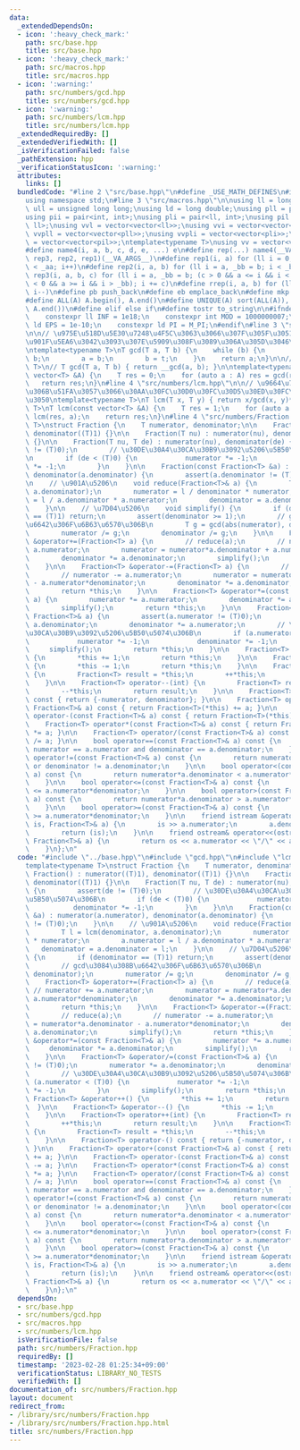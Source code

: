 ```yaml
---
data:
  _extendedDependsOn:
  - icon: ':heavy_check_mark:'
    path: src/base.hpp
    title: src/base.hpp
  - icon: ':heavy_check_mark:'
    path: src/macros.hpp
    title: src/macros.hpp
  - icon: ':warning:'
    path: src/numbers/gcd.hpp
    title: src/numbers/gcd.hpp
  - icon: ':warning:'
    path: src/numbers/lcm.hpp
    title: src/numbers/lcm.hpp
  _extendedRequiredBy: []
  _extendedVerifiedWith: []
  _isVerificationFailed: false
  _pathExtension: hpp
  _verificationStatusIcon: ':warning:'
  attributes:
    links: []
  bundledCode: "#line 2 \"src/base.hpp\"\n#define _USE_MATH_DEFINES\n#include <bits/stdc++.h>\n\
    using namespace std;\n#line 3 \"src/macros.hpp\"\n\nusing ll = long long;\nusing\
    \ ull = unsigned long long;\nusing ld = long double;\nusing pll = pair<ll, ll>;\n\
    using pii = pair<int, int>;\nusing pli = pair<ll, int>;\nusing pil = pair<int,\
    \ ll>;\nusing vvl = vector<vector<ll>>;\nusing vvi = vector<vector<int>>;\nusing\
    \ vvpll = vector<vector<pll>>;\nusing vvpli = vector<vector<pli>>;\nusing vvpil\
    \ = vector<vector<pil>>;\ntemplate<typename T>\nusing vv = vector<vector<T>>;\n\
    #define name4(i, a, b, c, d, e, ...) e\n#define rep(...) name4(__VA_ARGS__, rep4,\
    \ rep3, rep2, rep1)(__VA_ARGS__)\n#define rep1(i, a) for (ll i = 0, _aa = a; i\
    \ < _aa; i++)\n#define rep2(i, a, b) for (ll i = a, _bb = b; i < _bb; i++)\n#define\
    \ rep3(i, a, b, c) for (ll i = a, _bb = b; (c > 0 && a <= i && i < _bb) or (c\
    \ < 0 && a >= i && i > _bb); i += c)\n#define rrep(i, a, b) for (ll i=(a); i>(b);\
    \ i--)\n#define pb push_back\n#define eb emplace_back\n#define mkp make_pair\n\
    #define ALL(A) A.begin(), A.end()\n#define UNIQUE(A) sort(ALL(A)), A.erase(unique(ALL(A)),\
    \ A.end())\n#define elif else if\n#define tostr to_string\n\n#ifndef CONSTANTS\n\
    \    constexpr ll INF = 1e18;\n    constexpr int MOD = 1000000007;\n    constexpr\
    \ ld EPS = 1e-10;\n    constexpr ld PI = M_PI;\n#endif\n#line 3 \"src/numbers/gcd.hpp\"\
    \n\n// \u975E\u518D\u5E30\u7248\u4F5C\u3063\u3066\u307F\u305F\u3051\u3069\u3001\
    \u901F\u5EA6\u3042\u3093\u307E\u5909\u308F\u3089\u306A\u305D\u3046\u2026\u3002\
    \ntemplate<typename T>\nT gcd(T a, T b) {\n    while (b) {\n        T t = a %\
    \ b;\n        a = b;\n        b = t;\n    }\n    return a;\n}\n\n// template<typename\
    \ T>\n// T gcd(T a, T b) { return __gcd(a, b); }\n\ntemplate<typename T>\nT gcd(const\
    \ vector<T> &A) {\n    T res = 0;\n    for (auto a : A) res = gcd(res, a);\n \
    \   return res;\n}\n#line 4 \"src/numbers/lcm.hpp\"\n\n// \u9664\u7B97\u3092\u524D\
    \u306B\u51FA\u3057\u3066\u30AA\u30FC\u30D0\u30FC\u30D5\u30ED\u30FC\u3092\u9632\
    \u3050\ntemplate<typename T>\nT lcm(T x, T y) { return x/gcd(x, y)*y; }\n\ntemplate<typename\
    \ T>\nT lcm(const vector<T> &A) {\n    T res = 1;\n    for (auto a : A) res =\
    \ lcm(res, a);\n    return res;\n}\n#line 4 \"src/numbers/Fraction.hpp\"\n\ntemplate<typename\
    \ T>\nstruct Fraction {\n    T numerator, denominator;\n\n    Fraction() : numerator((T)1),\
    \ denominator((T)1) {}\n\n    Fraction(T nu) : numerator(nu), denominator((T)1)\
    \ {}\n\n    Fraction(T nu, T de) : numerator(nu), denominator(de) {\n        assert(de\
    \ != (T)0);\n        // \u30DE\u30A4\u30CA\u30B9\u3092\u5206\u5B50\u5074\u306B\
    \n        if (de < (T)0) {\n            numerator *= -1;\n            denominator\
    \ *= -1;\n        }\n    }\n\n    Fraction(const Fraction<T> &a) : numerator(a.numerator),\
    \ denominator(a.denominator) {\n        assert(a.denominator != (T)0);\n    }\n\
    \n    // \u901A\u5206\n    void reduce(Fraction<T>& a) {\n        T l = lcm(denominator,\
    \ a.denominator);\n        numerator = l / denominator * numerator;\n        a.numerator\
    \ = l / a.denominator * a.numerator;\n        denominator = a.denominator = l;\n\
    \    }\n\n    // \u7D04\u5206\n    void simplify() {\n        if (denominator\
    \ == (T)1) return;\n        assert(denominator >= 1);\n        // gcd\u3084\u308B\
    \u6642\u306F\u6B63\u6570\u306B\n        T g = gcd(abs(numerator), denominator);\n\
    \        numerator /= g;\n        denominator /= g;\n    }\n\n    Fraction<T>\
    \ &operator+=(Fraction<T> a) {\n        // reduce(a);\n        // numerator +=\
    \ a.numerator;\n        numerator = numerator*a.denominator + a.numerator*denominator;\n\
    \        denominator *= a.denominator;\n        simplify();\n        return *this;\n\
    \    }\n\n    Fraction<T> &operator-=(Fraction<T> a) {\n        // reduce(a);\n\
    \        // numerator -= a.numerator;\n        numerator = numerator*a.denominator\
    \ - a.numerator*denominator;\n        denominator *= a.denominator;\n        simplify();\n\
    \        return *this;\n    }\n\n    Fraction<T> &operator*=(const Fraction<T>&\
    \ a) {\n        numerator *= a.numerator;\n        denominator *= a.denominator;\n\
    \        simplify();\n        return *this;\n    }\n\n    Fraction<T> &operator/=(const\
    \ Fraction<T>& a) {\n        assert(a.numerator != (T)0);\n        numerator *=\
    \ a.denominator;\n        denominator *= a.numerator;\n        // \u30DE\u30A4\
    \u30CA\u30B9\u3092\u5206\u5B50\u5074\u306B\n        if (a.numerator < (T)0) {\n\
    \            numerator *= -1;\n            denominator *= -1;\n        }\n   \
    \     simplify();\n        return *this;\n    }\n\n    Fraction<T> &operator++()\
    \ {\n        *this += 1;\n        return *this;\n    }\n\n    Fraction<T> &operator--()\
    \ {\n        *this -= 1;\n        return *this;\n    }\n\n    Fraction<T> operator++(int)\
    \ {\n        Fraction<T> result = *this;\n        ++*this;\n        return result;\n\
    \    }\n\n    Fraction<T> operator--(int) {\n        Fraction<T> result = *this;\n\
    \        --*this;\n        return result;\n    }\n\n    Fraction<T> operator-()\
    \ const { return {-numerator, denominator}; }\n\n    Fraction<T> operator+(const\
    \ Fraction<T>& a) const { return Fraction<T>(*this) += a; }\n\n    Fraction<T>\
    \ operator-(const Fraction<T>& a) const { return Fraction<T>(*this) -= a; }\n\n\
    \    Fraction<T> operator*(const Fraction<T>& a) const { return Fraction<T>(*this)\
    \ *= a; }\n\n    Fraction<T> operator/(const Fraction<T>& a) const { return Fraction<T>(*this)\
    \ /= a; }\n\n    bool operator==(const Fraction<T>& a) const {\n        return\
    \ numerator == a.numerator and denominator == a.denominator;\n    }\n\n    bool\
    \ operator!=(const Fraction<T>& a) const {\n        return numerator != a.numerator\
    \ or denominator != a.denominator;\n    }\n\n    bool operator<(const Fraction<T>&\
    \ a) const {\n        return numerator*a.denominator < a.numerator*denominator;\n\
    \    }\n\n    bool operator<=(const Fraction<T>& a) const {\n        return numerator*a.denominator\
    \ <= a.numerator*denominator;\n    }\n\n    bool operator>(const Fraction<T>&\
    \ a) const {\n        return numerator*a.denominator > a.numerator*denominator;\n\
    \    }\n\n    bool operator>=(const Fraction<T>& a) const {\n        return numerator*a.denominator\
    \ >= a.numerator*denominator;\n    }\n\n    friend istream &operator>>(istream&\
    \ is, Fraction<T>& a) {\n        is >> a.numerator;\n        a.denominator = 1;\n\
    \        return (is);\n    }\n\n    friend ostream& operator<<(ostream& os, const\
    \ Fraction<T>& a) {\n        return os << a.numerator << \"/\" << a.denominator;\n\
    \    }\n};\n"
  code: "#include \"../base.hpp\"\n#include \"gcd.hpp\"\n#include \"lcm.hpp\"\n\n\
    template<typename T>\nstruct Fraction {\n    T numerator, denominator;\n\n   \
    \ Fraction() : numerator((T)1), denominator((T)1) {}\n\n    Fraction(T nu) : numerator(nu),\
    \ denominator((T)1) {}\n\n    Fraction(T nu, T de) : numerator(nu), denominator(de)\
    \ {\n        assert(de != (T)0);\n        // \u30DE\u30A4\u30CA\u30B9\u3092\u5206\
    \u5B50\u5074\u306B\n        if (de < (T)0) {\n            numerator *= -1;\n \
    \           denominator *= -1;\n        }\n    }\n\n    Fraction(const Fraction<T>\
    \ &a) : numerator(a.numerator), denominator(a.denominator) {\n        assert(a.denominator\
    \ != (T)0);\n    }\n\n    // \u901A\u5206\n    void reduce(Fraction<T>& a) {\n\
    \        T l = lcm(denominator, a.denominator);\n        numerator = l / denominator\
    \ * numerator;\n        a.numerator = l / a.denominator * a.numerator;\n     \
    \   denominator = a.denominator = l;\n    }\n\n    // \u7D04\u5206\n    void simplify()\
    \ {\n        if (denominator == (T)1) return;\n        assert(denominator >= 1);\n\
    \        // gcd\u3084\u308B\u6642\u306F\u6B63\u6570\u306B\n        T g = gcd(abs(numerator),\
    \ denominator);\n        numerator /= g;\n        denominator /= g;\n    }\n\n\
    \    Fraction<T> &operator+=(Fraction<T> a) {\n        // reduce(a);\n       \
    \ // numerator += a.numerator;\n        numerator = numerator*a.denominator +\
    \ a.numerator*denominator;\n        denominator *= a.denominator;\n        simplify();\n\
    \        return *this;\n    }\n\n    Fraction<T> &operator-=(Fraction<T> a) {\n\
    \        // reduce(a);\n        // numerator -= a.numerator;\n        numerator\
    \ = numerator*a.denominator - a.numerator*denominator;\n        denominator *=\
    \ a.denominator;\n        simplify();\n        return *this;\n    }\n\n    Fraction<T>\
    \ &operator*=(const Fraction<T>& a) {\n        numerator *= a.numerator;\n   \
    \     denominator *= a.denominator;\n        simplify();\n        return *this;\n\
    \    }\n\n    Fraction<T> &operator/=(const Fraction<T>& a) {\n        assert(a.numerator\
    \ != (T)0);\n        numerator *= a.denominator;\n        denominator *= a.numerator;\n\
    \        // \u30DE\u30A4\u30CA\u30B9\u3092\u5206\u5B50\u5074\u306B\n        if\
    \ (a.numerator < (T)0) {\n            numerator *= -1;\n            denominator\
    \ *= -1;\n        }\n        simplify();\n        return *this;\n    }\n\n   \
    \ Fraction<T> &operator++() {\n        *this += 1;\n        return *this;\n  \
    \  }\n\n    Fraction<T> &operator--() {\n        *this -= 1;\n        return *this;\n\
    \    }\n\n    Fraction<T> operator++(int) {\n        Fraction<T> result = *this;\n\
    \        ++*this;\n        return result;\n    }\n\n    Fraction<T> operator--(int)\
    \ {\n        Fraction<T> result = *this;\n        --*this;\n        return result;\n\
    \    }\n\n    Fraction<T> operator-() const { return {-numerator, denominator};\
    \ }\n\n    Fraction<T> operator+(const Fraction<T>& a) const { return Fraction<T>(*this)\
    \ += a; }\n\n    Fraction<T> operator-(const Fraction<T>& a) const { return Fraction<T>(*this)\
    \ -= a; }\n\n    Fraction<T> operator*(const Fraction<T>& a) const { return Fraction<T>(*this)\
    \ *= a; }\n\n    Fraction<T> operator/(const Fraction<T>& a) const { return Fraction<T>(*this)\
    \ /= a; }\n\n    bool operator==(const Fraction<T>& a) const {\n        return\
    \ numerator == a.numerator and denominator == a.denominator;\n    }\n\n    bool\
    \ operator!=(const Fraction<T>& a) const {\n        return numerator != a.numerator\
    \ or denominator != a.denominator;\n    }\n\n    bool operator<(const Fraction<T>&\
    \ a) const {\n        return numerator*a.denominator < a.numerator*denominator;\n\
    \    }\n\n    bool operator<=(const Fraction<T>& a) const {\n        return numerator*a.denominator\
    \ <= a.numerator*denominator;\n    }\n\n    bool operator>(const Fraction<T>&\
    \ a) const {\n        return numerator*a.denominator > a.numerator*denominator;\n\
    \    }\n\n    bool operator>=(const Fraction<T>& a) const {\n        return numerator*a.denominator\
    \ >= a.numerator*denominator;\n    }\n\n    friend istream &operator>>(istream&\
    \ is, Fraction<T>& a) {\n        is >> a.numerator;\n        a.denominator = 1;\n\
    \        return (is);\n    }\n\n    friend ostream& operator<<(ostream& os, const\
    \ Fraction<T>& a) {\n        return os << a.numerator << \"/\" << a.denominator;\n\
    \    }\n};\n"
  dependsOn:
  - src/base.hpp
  - src/numbers/gcd.hpp
  - src/macros.hpp
  - src/numbers/lcm.hpp
  isVerificationFile: false
  path: src/numbers/Fraction.hpp
  requiredBy: []
  timestamp: '2023-02-28 01:25:34+09:00'
  verificationStatus: LIBRARY_NO_TESTS
  verifiedWith: []
documentation_of: src/numbers/Fraction.hpp
layout: document
redirect_from:
- /library/src/numbers/Fraction.hpp
- /library/src/numbers/Fraction.hpp.html
title: src/numbers/Fraction.hpp
---
```

